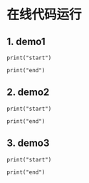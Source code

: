 # 在线代码运行

## 1. demo1

```eval-python
print("start")

print("end")
```

## 2. demo2

```eval-python
print("start")

print("end")
```

## 3. demo3

```eval-python
print("start")

print("end")
```
